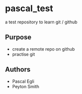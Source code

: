 # pascal_test
a test repository to learn git / github

## Purpose

- create a remote repo on github
- practise git 

## Authors

- Pascal Egli
- Peyton Smith

